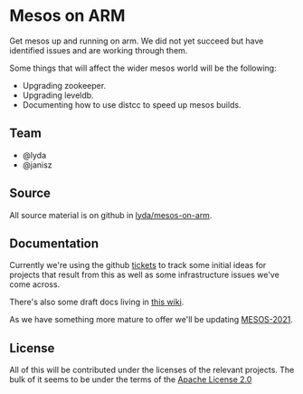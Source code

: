 # Mesos on ARM

Get mesos up and running on arm.  We did not yet succeed but have
identified issues and are working through them.

Some things that will affect the wider mesos world will be the following:

- Upgrading zookeeper.
- Upgrading leveldb.
- Documenting how to use distcc to speed up mesos builds.

## Team

- @lyda
- @janisz

## Source

All source material is on github in
[lyda/mesos-on-arm](https://github.com/lyda/mesos-on-arm).

## Documentation

Currently we're using the github
[tickets](https://github.com/lyda/mesos-on-arm/issues)
to track some initial ideas for projects that result from this as
well as some infrastructure issues we've come across.

There's also some draft docs living in
[this wiki](https://github.com/lyda/mesos-on-arm/wiki).

As we have something more mature to offer we'll be updating
[MESOS-2021](https://issues.apache.org/jira/browse/MESOS-2021).

## License

All of this will be contributed under the licenses of the relevant
projects. The bulk of it seems to be under the terms of the
[Apache License 2.0](http://www.apache.org/licenses/LICENSE-2.0)
